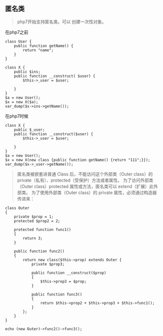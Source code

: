 ## 匿名类

> php7开始支持匿名类。可以 创建一次性对象。

在php7之前

	class User {
	    public function getName() {
			return "name";
	    }
	}
	
	class X {
	    public $ins;
	    public function __construct( $user) {
	        $this->_user = $user;
	
	    }
	}
	$a = new User();
	$x = new X($a);
	var_dump($x->ins->getName());


在php7时候

	class X {
	    public $_user;
	    public function __construct($user) {
	        $this->_user = $user;
	
	    }
	}
	$a = new User();
	$x = new X(new class {public function getName() {return "111";}});
	var_dump($x->_user->getName());

> 匿名类被嵌套进普通 Class 后，不能访问这个外部类（Outer class）的 private（私有）、protected（受保护）方法或者属性。 为了访问外部类（Outer class）protected 属性或方法，匿名类可以 extend（扩展）此外部类。 为了使用外部类（Outer class）的 private 属性，必须通过构造器传进来：

	class Outer
	{
	    private $prop = 1;
	    protected $prop2 = 2;
	
	    protected function func1()
	    {
	        return 3;
	    }
	
	    public function func2()
	    {
	        return new class($this->prop) extends Outer {
	            private $prop3;
	
	            public function __construct($prop)
	            {
	                $this->prop3 = $prop;
	            }
	
	            public function func3()
	            {
	                return $this->prop2 + $this->prop3 + $this->func1();
	            }
	        };
	    }
	}
	
	echo (new Outer)->func2()->func3();
	
